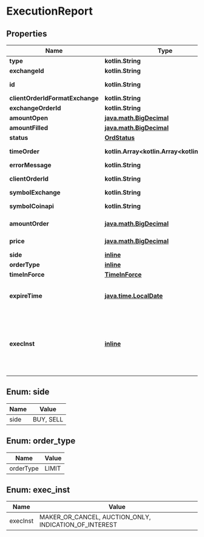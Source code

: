 
# ExecutionReport

## Properties
Name | Type | Description | Notes
------------ | ------------- | ------------- | -------------
**type** | **kotlin.String** | Result type name |  [optional]
**exchangeId** | **kotlin.String** | Exchange name |  [optional]
**id** | **kotlin.String** | Client unique identifier for the trade. |  [optional]
**clientOrderIdFormatExchange** | **kotlin.String** | Hash client id |  [optional]
**exchangeOrderId** | **kotlin.String** | Exchange order id |  [optional]
**amountOpen** | [**java.math.BigDecimal**](java.math.BigDecimal.md) | Amount open |  [optional]
**amountFilled** | [**java.math.BigDecimal**](java.math.BigDecimal.md) | Amount filled |  [optional]
**status** | [**OrdStatus**](OrdStatus.md) |  |  [optional]
**timeOrder** | **kotlin.Array&lt;kotlin.Array&lt;kotlin.String&gt;&gt;** | History of order status changes |  [optional]
**errorMessage** | **kotlin.String** | Error message |  [optional]
**clientOrderId** | **kotlin.String** | Client unique identifier for the trade. |  [optional]
**symbolExchange** | **kotlin.String** | The symbol of the order. |  [optional]
**symbolCoinapi** | **kotlin.String** | The CoinAPI symbol of the order. |  [optional]
**amountOrder** | [**java.math.BigDecimal**](java.math.BigDecimal.md) | Quoted decimal amount to purchase. |  [optional]
**price** | [**java.math.BigDecimal**](java.math.BigDecimal.md) | Quoted decimal amount to spend per unit. |  [optional]
**side** | [**inline**](#SideEnum) | Buy or Sell |  [optional]
**orderType** | [**inline**](#OrderTypeEnum) | The order type. |  [optional]
**timeInForce** | [**TimeInForce**](TimeInForce.md) |  |  [optional]
**expireTime** | [**java.time.LocalDate**](java.time.LocalDate.md) | Required for orders with time_in_force &#x3D; GOOD_TILL_TIME_EXCHANGE, GOOD_TILL_TIME_OMS |  [optional]
**execInst** | [**inline**](#kotlin.Array&lt;ExecInstEnum&gt;) | Order execution instructions are documented in the separate section: &lt;a href&#x3D;\&quot;#oeml-order-params-exec\&quot;&gt;OEML / Starter Guide / Order parameters / Execution instructions&lt;/a&gt;  |  [optional]


<a name="SideEnum"></a>
## Enum: side
Name | Value
---- | -----
side | BUY, SELL


<a name="OrderTypeEnum"></a>
## Enum: order_type
Name | Value
---- | -----
orderType | LIMIT


<a name="kotlin.Array<ExecInstEnum>"></a>
## Enum: exec_inst
Name | Value
---- | -----
execInst | MAKER_OR_CANCEL, AUCTION_ONLY, INDICATION_OF_INTEREST



